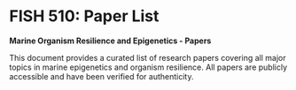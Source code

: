 # FISH 510: Paper List
**Marine Organism Resilience and Epigenetics - Papers**

This document provides a curated list of research papers covering all major topics in marine epigenetics and organism resilience. All papers are publicly accessible and have been verified for authenticity.
